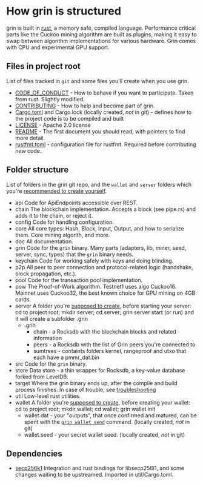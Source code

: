 # How grin is structured
grin is built in [rust](https://www.rust-lang.org/), a memory safe, compiled language. Performance critical parts like the Cuckoo mining algorithm are built as plugins, making it easy to swap between algorithm implementations for various hardware. Grin comes with CPU and experimental GPU support.


## Files in project root
List of files tracked in `git` and some files you'll create when you use grin.
- [CODE_OF_CONDUCT](../CODE_OF_CONDUCT.md) - How to behave if you want to participate. Taken from rust. Slightly modified.
- [CONTRIBUTING](../CONTRIBUTING.md) - How to help and become part of grin.
- [Cargo.toml](../Cargo.toml) and Cargo.lock (locally created, _not_ in git) - defines how to the project code is to be compiled and built
- [LICENSE](../LICENSE) - Apache 2.0 license
- [README](../README.md) - The first document you should read, with pointers to find more detail.
- [rustfmt.toml](../rustfmt.toml) - configuration file for rustfmt. Required before contributing _new_ code.

## Folder structure
List of folders in the grin git repo, and the `wallet` and `server` folders which you're [recommended to create yourself](build.md#running-a-node).
- api
  Code for ApiEndpoints accessible over REST.
- chain
  The blockchain implementation. Accepts a block (see pipe.rs) and adds it to the chain, or reject it.
- config
  Code for handling configuration.
- core
  All core types: Hash, Block, Input, Output, and how to serialize them. Core mining algorith, and more.
- doc
  All documentation.
- grin
  Code for the `grin` binary. Many parts (adapters, lib, miner, seed, server, sync, types) that the `grin` binary needs.
- keychain
  Code for working safely with keys and doing blinding.
- p2p
  All peer to peer connection and protocol-related logic (handshake, block propagation, etc.).
- pool
  Code for the transaction pool implementation.
- pow
  The Proof-of-Work algorithm. Testnet1 uses algo Cuckoo16. Mainnet uses Cuckoo32, the best known choice for GPU mining on 4GB cards.
- server
  A folder you're [supposed to create](build.md#running-a-node), before starting your server: cd to project root; mkdir server; cd server; grin server start (or run) and it will create a subfolder .grin
  - .grin
    - chain - a Rocksdb with the blockchain blocks and related information
    - peers - a Rocksdb with the list of Grin peers you're connected to
    - sumtrees - containts folders kernel, rangeproof and utxo that each have a pmmr_dat.bin
- src
  Code for the `grin` binary.
- store
  Data store - a thin wrapper for Rocksdb, a key-value database forked from LevelDB.
- target
  Where the grin binary ends up, after the compile and build process finishes. In case of trouble, see [troubleshooting](FAQ.md#troubleshooting)
- util
  Low-level rust utilities.
- wallet
  A folder you're [supposed to create](build.md#running-a-node), before creating your wallet: cd to project root; mkdir wallet; cd wallet; grin wallet init
  - wallet.dat - your "outputs", that once confirmed and matured, can be spent with the [`grin wallet send`](wallet.md) command. (locally created, _not_ in git)
  - wallet.seed - your secret wallet seed. (locally created, _not_ in git)

## Dependencies
- [secp256k1](https://github.com/mimblewimble/rust-secp256k1-zkp)
  Integration and rust bindings for libsecp256l1, and some changes waiting to be upstreamed. Imported in util/Cargo.toml.

